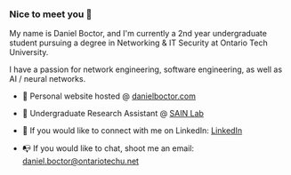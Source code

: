 ### Nice to meet you 👋

My name is Daniel Boctor, and I'm currently a 2nd year undergraduate student pursuing a degree in Networking & IT Security at Ontario Tech University.

I have a passion for network engineering, software engineering, as well as AI / neural networks.

- :rocket: Personal website hosted @ [danielboctor.com](https://danielboctor.com)
- :brain: Undergraduate Research Assistant @ [SAIN Lab](https://www.sain.ca/authors/daniel-boctor)

- :speech_balloon: If you would like to connect with me on LinkedIn: [LinkedIn](https://www.linkedin.com/in/daniel-boctor)
- :mailbox_with_no_mail: If you would like to chat, shoot me an email: daniel.boctor@ontariotechu.net

